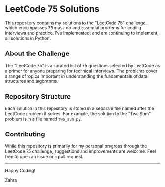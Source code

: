 # LeetCode 75 Solutions

This repository contains my solutions to the "LeetCode 75" challenge, which encompasses 75 must-do and essential problems for coding interviews and practice. I've implemented, and am continuing to implement, all solutions in Python.

## About the Challenge

The "LeetCode 75" is a curated list of 75 questions selected by LeetCode as a primer for anyone preparing for technical interviews. The problems cover a range of topics important in understanding the fundamentals of data structures and algorithms.

## Repository Structure

Each solution in this repository is stored in a separate file named after the LeetCode problem it solves. For example, the solution to the "Two Sum" problem is in a file named `two_sum.py`.

## Contributing

While this repository is primarily for my personal progress through the LeetCode 75 challenge, suggestions and improvements are welcome. Feel free to open an issue or a pull request.

---

Happy Coding!

Zahra 
